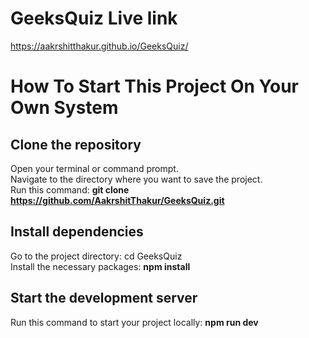# GeeksQuiz Live link
https://aakrshitthakur.github.io/GeeksQuiz/
# How To Start This Project On Your Own System
## Clone the repository
Open your terminal or command prompt.<br>
Navigate to the directory where you want to save the project.<br>
Run this command: __git clone https://github.com/AakrshitThakur/GeeksQuiz.git__
## Install dependencies
Go to the project directory: cd GeeksQuiz<br>
Install the necessary packages: __npm install__
## Start the development server
Run this command to start your project locally: __npm run dev__
